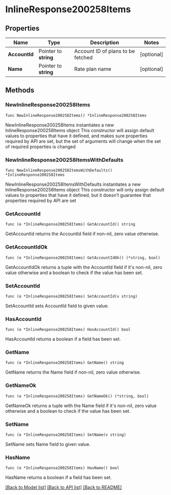 # InlineResponse200258Items

## Properties

Name | Type | Description | Notes
------------ | ------------- | ------------- | -------------
**AccountId** | Pointer to **string** | Account ID of plans to be fetched | [optional] 
**Name** | Pointer to **string** | Rate plan name | [optional] 

## Methods

### NewInlineResponse200258Items

`func NewInlineResponse200258Items() *InlineResponse200258Items`

NewInlineResponse200258Items instantiates a new InlineResponse200258Items object
This constructor will assign default values to properties that have it defined,
and makes sure properties required by API are set, but the set of arguments
will change when the set of required properties is changed

### NewInlineResponse200258ItemsWithDefaults

`func NewInlineResponse200258ItemsWithDefaults() *InlineResponse200258Items`

NewInlineResponse200258ItemsWithDefaults instantiates a new InlineResponse200258Items object
This constructor will only assign default values to properties that have it defined,
but it doesn't guarantee that properties required by API are set

### GetAccountId

`func (o *InlineResponse200258Items) GetAccountId() string`

GetAccountId returns the AccountId field if non-nil, zero value otherwise.

### GetAccountIdOk

`func (o *InlineResponse200258Items) GetAccountIdOk() (*string, bool)`

GetAccountIdOk returns a tuple with the AccountId field if it's non-nil, zero value otherwise
and a boolean to check if the value has been set.

### SetAccountId

`func (o *InlineResponse200258Items) SetAccountId(v string)`

SetAccountId sets AccountId field to given value.

### HasAccountId

`func (o *InlineResponse200258Items) HasAccountId() bool`

HasAccountId returns a boolean if a field has been set.

### GetName

`func (o *InlineResponse200258Items) GetName() string`

GetName returns the Name field if non-nil, zero value otherwise.

### GetNameOk

`func (o *InlineResponse200258Items) GetNameOk() (*string, bool)`

GetNameOk returns a tuple with the Name field if it's non-nil, zero value otherwise
and a boolean to check if the value has been set.

### SetName

`func (o *InlineResponse200258Items) SetName(v string)`

SetName sets Name field to given value.

### HasName

`func (o *InlineResponse200258Items) HasName() bool`

HasName returns a boolean if a field has been set.


[[Back to Model list]](../README.md#documentation-for-models) [[Back to API list]](../README.md#documentation-for-api-endpoints) [[Back to README]](../README.md)


